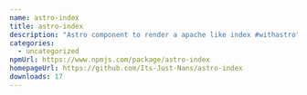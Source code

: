 ```yaml
---
name: astro-index
title: astro-index
description: "Astro component to render a apache like index #withastro"
categories:
  - uncategorized
npmUrl: https://www.npmjs.com/package/astro-index
homepageUrl: https://github.com/Its-Just-Nans/astro-index
downloads: 17
---
```

